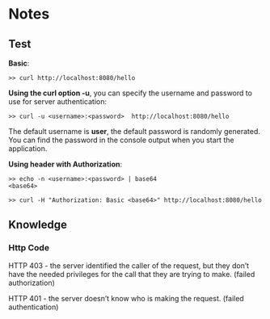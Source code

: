 # Notes

## Test
__Basic__:
```
>> curl http://localhost:8080/hello
```

__Using the curl option -u__, you can specify the username and password to use for server authentication:
```
>> curl -u <username>:<password>  http://localhost:8080/hello
```
The default username is __user__, the default password is randomly generated. You can find the password in the console output when you start the application.

__Using header with Authorization__:
```
>> echo -n <username>:<password> | base64
<base64>

>> curl -H "Authorization: Basic <base64>" http://localhost:8080/hello
```

## Knowledge
### Http Code
HTTP 403 - the server identified the caller of the request, but they don’t have the needed privileges for the call that they are trying to make. (failed authorization)

HTTP 401 - the server doesn’t know who is making the request. (failed authentication)
